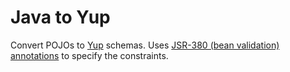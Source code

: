 # Java to Yup

Convert POJOs to [Yup](https://github.com/jquense/yup) schemas.
Uses [JSR-380 (bean validation) annotations](https://www.baeldung.com/java-validation)
to specify the constraints.
